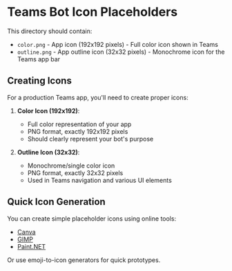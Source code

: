 # Teams Bot Icon Placeholders

This directory should contain:
- `color.png` - App icon (192x192 pixels) - Full color icon shown in Teams
- `outline.png` - App outline icon (32x32 pixels) - Monochrome icon for the Teams app bar

## Creating Icons

For a production Teams app, you'll need to create proper icons:

1. **Color Icon (192x192)**:
   - Full color representation of your app
   - PNG format, exactly 192x192 pixels
   - Should clearly represent your bot's purpose

2. **Outline Icon (32x32)**:
   - Monochrome/single color icon
   - PNG format, exactly 32x32 pixels
   - Used in Teams navigation and various UI elements

## Quick Icon Generation

You can create simple placeholder icons using online tools:
- [Canva](https://www.canva.com/)
- [GIMP](https://www.gimp.org/)
- [Paint.NET](https://www.getpaint.net/)

Or use emoji-to-icon generators for quick prototypes.